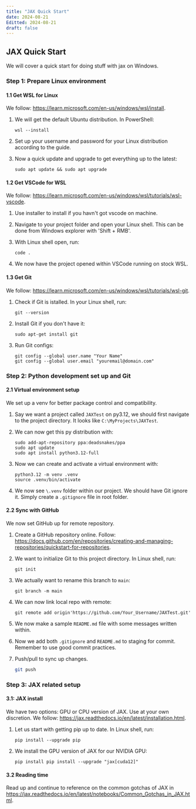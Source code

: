 ```yaml
---
title: "JAX Quick Start"
date: 2024-08-21
Editted: 2024-08-21
draft: false
---
```


## JAX Quick Start

We will cover a quick start for doing stuff with jax on Windows.

### Step 1: Prepare Linux environment

#### 1.1 Get WSL for Linux

We follow: <https://learn.microsoft.com/en-us/windows/wsl/install>.

1. We will get the default Ubuntu distribution. In PowerShell:

    ```shell
    wsl --install
    ```

1. Set up your username and password for your Linux distribution according to the guide.
1. Now a quick update and upgrade to get everything up to the latest:

    ```shell
    sudo apt update && sudo apt upgrade
    ```

#### 1.2 Get VSCode for WSL

We follow: <https://learn.microsoft.com/en-us/windows/wsl/tutorials/wsl-vscode>.

1. Use installer to install if you havn't got vscode on machine.
1. Navigate to your project folder and open your Linux shell. This can be done from Windows explorer with 'Shift + RMB'.
1. With Linux shell open, run:

    ```shell
    code .
    ```

1. We now have the project opened within VSCode running on stock WSL.

#### 1.3 Get Git

We follow: <https://learn.microsoft.com/en-us/windows/wsl/tutorials/wsl-git>.

1. Check if Git is istalled. In your Linux shell, run:

    ```shell
    git --version
    ```

1. Install Git if you don't have it:

    ```shell
    sudo apt-get install git
    ```

1. Run Git configs:

    ```shell
    git config --global user.name "Your Name"
    git config --global user.email "youremail@domain.com"
    ```

### Step 2: Python development set up and Git

#### 2.1 Virtual environment setup

We set up a venv for better package control and compatibility.

1. Say we want a project called ```JAXTest``` on py3.12, we should first navigate to the project directory. It looks like ```C:\MyProjects\JAXTest```.
1. We can now get this py distribution with:

    ```shell
    sudo add-apt-repository ppa:deadsnakes/ppa
    sudo apt update
    sudo apt install python3.12-full
    ```

1. Now we can create and activate a virtual environment with:

    ```shell
    python3.12 -m venv .venv
    source .venv/bin/activate
    ```

1. We now see ```\.venv``` folder within our project. We should have Git ignore it. Simply create a ```.gitignore``` file in root folder.

#### 2.2 Sync with GitHub

We now set GitHub up for remote repository.

1. Create a GitHub repository online. Follow: <https://docs.github.com/en/repositories/creating-and-managing-repositories/quickstart-for-repositories>.
1. We want to initialize Git to this project directory. In Linux shell, run:

    ```shell
    git init
    ```

1. We actually want to rename this branch to ```main```:

    ```shell
    git branch -m main
    ```

1. We can now link local repo with remote:

    ```shell
    git remote add origin'https://github.com/Your_Username/JAXTest.git'
    ```

1. We now make a sample ```README.md``` file with some messages written within.
1. Now we add both ```.gitignore``` and ```README.md``` to staging for commit. Remember to use good commit practices.
1. Push/pull to sync up changes.

    ```bash
    git push
    ```

### Step 3: JAX related setup

#### 3.1: JAX install

We have two options: GPU or CPU version of JAX. Use at your own discretion. We follow: <https://jax.readthedocs.io/en/latest/installation.html>.

1. Let us start with getting pip up to date. In Linux shell, run:

    ```shell
    pip install --upgrade pip
    ```

1. We install the GPU version of JAX for our NVIDIA GPU:

    ```shell
    pip install pip install --upgrade "jax[cuda12]"
    ```

#### 3.2 Reading time

Read up and continue to reference on the common gotchas of JAX in <https://jax.readthedocs.io/en/latest/notebooks/Common_Gotchas_in_JAX.html>.

